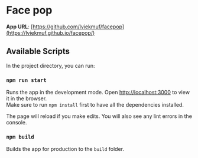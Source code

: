 # Face pop

**App URL**: [https://github.com/lviekmuf/facepop](https://lviekmuf.github.io/facepop/)

## Available Scripts

In the project directory, you can run:

### `npm run start`
Runs the app in the development mode.
Open [http://localhost:3000](http://localhost:3000) to view it in the browser.\
Make sure to run `npm install` first to have all the dependencies installed.

The page will reload if you make edits.
You will also see any lint errors in the console.

### `npm build`

Builds the app for production to the `build` folder.

